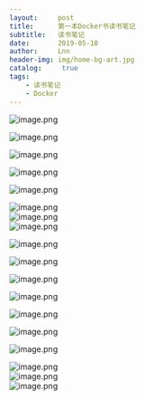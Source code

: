 ```yaml
---
layout:     post
title:      第一本Docker书读书笔记
subtitle:   读书笔记
date:       2019-05-10
author:     Lnn
header-img: img/home-bg-art.jpg
catalog: 	 true
tags:
    - 读书笔记
    - Docker
---
```


![image.png](https://cdn.nlark.com/yuque/0/2020/png/471305/1607389301508-f0b67c64-d1d1-4c02-98fc-b408e8a6f1ac.png#align=left&display=inline&height=594&margin=%5Bobject%20Object%5D&name=image.png&originHeight=594&originWidth=586&size=167389&status=done&style=none&width=586)


![image.png](https://cdn.nlark.com/yuque/0/2020/png/471305/1607389866472-dc2388a5-1fb0-4ca3-90a2-4f7959d8d5ba.png#align=left&display=inline&height=72&margin=%5Bobject%20Object%5D&name=image.png&originHeight=72&originWidth=478&size=53779&status=done&style=none&width=478)


![image.png](https://cdn.nlark.com/yuque/0/2020/png/471305/1607389898074-6025bbc3-e60d-4080-b329-f315ff612167.png#align=left&display=inline&height=212&margin=%5Bobject%20Object%5D&name=image.png&originHeight=212&originWidth=604&size=136907&status=done&style=none&width=604)

![image.png](https://cdn.nlark.com/yuque/0/2020/png/471305/1607389998019-264aab2e-1e59-444c-befe-fc08d2335848.png#align=left&display=inline&height=129&margin=%5Bobject%20Object%5D&name=image.png&originHeight=129&originWidth=588&size=99641&status=done&style=none&width=588)


![image.png](https://cdn.nlark.com/yuque/0/2020/png/471305/1607391520398-4c6e7217-fa3c-4399-8979-8e3346f900fe.png#align=left&display=inline&height=334&margin=%5Bobject%20Object%5D&name=image.png&originHeight=334&originWidth=618&size=121566&status=done&style=none&width=618)



![image.png](https://cdn.nlark.com/yuque/0/2020/png/471305/1607392316869-ff04475f-1d4b-42cb-9c1a-32beab06dca4.png#align=left&display=inline&height=335&margin=%5Bobject%20Object%5D&name=image.png&originHeight=335&originWidth=369&size=89024&status=done&style=none&width=369)<br />![image.png](https://cdn.nlark.com/yuque/0/2020/png/471305/1607392279755-d7c64c4a-c419-4112-96c9-3362f8ecf6b5.png#align=left&display=inline&height=262&margin=%5Bobject%20Object%5D&name=image.png&originHeight=262&originWidth=596&size=130333&status=done&style=none&width=596)<br />![image.png](https://cdn.nlark.com/yuque/0/2020/png/471305/1607393625168-f57de061-e091-42d4-8cb0-60e61d8e7bac.png#align=left&display=inline&height=216&margin=%5Bobject%20Object%5D&name=image.png&originHeight=216&originWidth=595&size=61910&status=done&style=none&width=595)

![image.png](https://cdn.nlark.com/yuque/0/2020/png/471305/1607394639197-7610e0fd-1411-484d-a2e8-615ebbe28d69.png#align=left&display=inline&height=187&margin=%5Bobject%20Object%5D&name=image.png&originHeight=187&originWidth=605&size=78076&status=done&style=none&width=605)

![image.png](https://cdn.nlark.com/yuque/0/2020/png/471305/1607394784632-d026c930-4b40-4bf3-a905-5392c4ee49cb.png#align=left&display=inline&height=96&margin=%5Bobject%20Object%5D&name=image.png&originHeight=96&originWidth=576&size=34214&status=done&style=none&width=576)

![image.png](https://cdn.nlark.com/yuque/0/2020/png/471305/1607394861617-ce928e5f-b519-4da8-9240-d1481213a445.png#align=left&display=inline&height=93&margin=%5Bobject%20Object%5D&name=image.png&originHeight=93&originWidth=582&size=32849&status=done&style=none&width=582)

![image.png](https://cdn.nlark.com/yuque/0/2020/png/471305/1607394911068-21731e76-ed61-47bf-b521-55acac5c3f4f.png#align=left&display=inline&height=77&margin=%5Bobject%20Object%5D&name=image.png&originHeight=77&originWidth=586&size=51507&status=done&style=none&width=586)

![image.png](https://cdn.nlark.com/yuque/0/2020/png/471305/1607394998283-11876784-d85a-4d70-8e7f-be61d9c80f6e.png#align=left&display=inline&height=456&margin=%5Bobject%20Object%5D&name=image.png&originHeight=456&originWidth=762&size=166128&status=done&style=none&width=762)

![image.png](https://cdn.nlark.com/yuque/0/2020/png/471305/1607395318856-6ca89691-9332-41a0-b9b9-0ac6d705b5da.png#align=left&display=inline&height=230&margin=%5Bobject%20Object%5D&name=image.png&originHeight=230&originWidth=595&size=68766&status=done&style=none&width=595)


![image.png](https://cdn.nlark.com/yuque/0/2020/png/471305/1607395554077-66489c05-9d28-4f51-8a0f-ac9e435d537c.png#align=left&display=inline&height=103&margin=%5Bobject%20Object%5D&name=image.png&originHeight=103&originWidth=601&size=52935&status=done&style=none&width=601)

![image.png](https://cdn.nlark.com/yuque/0/2020/png/471305/1607395603753-e34c29a1-55a1-4f50-b719-ccb5ac7da595.png#align=left&display=inline&height=68&margin=%5Bobject%20Object%5D&name=image.png&originHeight=68&originWidth=573&size=23148&status=done&style=none&width=573)<br />![image.png](https://cdn.nlark.com/yuque/0/2020/png/471305/1607395621525-d04ac005-fdd4-48e0-bc16-c09dbfbe55f3.png#align=left&display=inline&height=61&margin=%5Bobject%20Object%5D&name=image.png&originHeight=61&originWidth=585&size=25881&status=done&style=none&width=585)<br />![image.png](https://cdn.nlark.com/yuque/0/2020/png/471305/1607395672483-9aafcb08-fc1f-4e43-b972-354af7f62254.png#align=left&display=inline&height=113&margin=%5Bobject%20Object%5D&name=image.png&originHeight=113&originWidth=598&size=55445&status=done&style=none&width=598)


